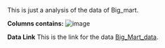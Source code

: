 This is just a analysis of the data of Big_mart. 

**Columns contains:**
![image](https://github.com/AshRay-web/Big_mart_data/assets/83636651/ae558e9b-69be-4392-8999-80f86b1c10**d5)

**Data Link**
 This is the link for the data [Big_Mart_data](https://www.kaggle.com/datasets/brijbhushannanda1979/bigmart-sales-data/data/).
